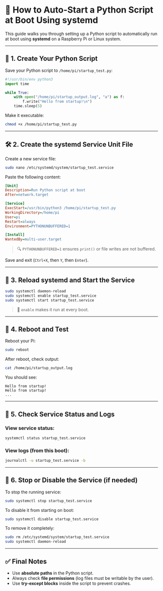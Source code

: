 
# 🚀 How to Auto-Start a Python Script at Boot Using systemd

This guide walks you through setting up a Python script to automatically run at boot using **systemd** on a Raspberry Pi or Linux system.

---

## 📝 1. Create Your Python Script

Save your Python script to `/home/pi/startup_test.py`:

```python
#!/usr/bin/env python3
import time

while True:
    with open("/home/pi/startup_output.log", "a") as f:
        f.write("Hello from startup!\n")
    time.sleep(5)
```

Make it executable:

```bash
chmod +x /home/pi/startup_test.py
```

---

## 🛠️ 2. Create the systemd Service Unit File

Create a new service file:

```bash
sudo nano /etc/systemd/system/startup_test.service
```

Paste the following content:

```ini
[Unit]
Description=Run Python script at boot
After=network.target

[Service]
ExecStart=/usr/bin/python3 /home/pi/startup_test.py
WorkingDirectory=/home/pi
User=pi
Restart=always
Environment=PYTHONUNBUFFERED=1

[Install]
WantedBy=multi-user.target
```

> 🔍 `PYTHONUNBUFFERED=1` ensures `print()` or file writes are not buffered.

Save and exit (`Ctrl+X`, then `Y`, then `Enter`).

---

## 🔄 3. Reload systemd and Start the Service

```bash
sudo systemctl daemon-reload
sudo systemctl enable startup_test.service
sudo systemctl start startup_test.service
```

> 📝 `enable` makes it run at every boot.

---

## 🔁 4. Reboot and Test

Reboot your Pi:

```bash
sudo reboot
```

After reboot, check output:

```bash
cat /home/pi/startup_output.log
```

You should see:

```
Hello from startup!
Hello from startup!
...
```

---

## 🧪 5. Check Service Status and Logs

### View service status:

```bash
systemctl status startup_test.service
```

### View logs (from this boot):

```bash
journalctl -u startup_test.service -b
```

---

## 🛑 6. Stop or Disable the Service (if needed)

To stop the running service:

```bash
sudo systemctl stop startup_test.service
```

To disable it from starting on boot:

```bash
sudo systemctl disable startup_test.service
```

To remove it completely:

```bash
sudo rm /etc/systemd/system/startup_test.service
sudo systemctl daemon-reload
```

---

## ✅ Final Notes

* Use **absolute paths** in the Python script.
* Always check **file permissions** (log files must be writable by the user).
* Use **try-except blocks** inside the script to prevent crashes.


